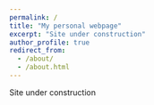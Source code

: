 ```yaml
---
permalink: /
title: "My personal webpage"
excerpt: "Site under construction"
author_profile: true
redirect_from: 
  - /about/
  - /about.html
---
```


Site under construction